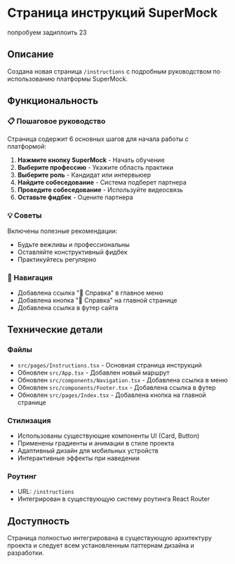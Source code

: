 # Страница инструкций SuperMock
попробуем задиплоить 23
## Описание 
Создана новая страница `/instructions` с подробным руководством по использованию платформы SuperMock.

## Функциональность

### 📋 Пошаговое руководство
Страница содержит 6 основных шагов для начала работы с платформой:

1. **Нажмите кнопку SuperMock** - Начать обучение
2. **Выберите профессию** - Укажите область практики
3. **Выберите роль** - Кандидат или интервьюер
4. **Найдите собеседование** - Система подберет партнера
5. **Проведите собеседование** - Используйте видеосвязь
6. **Оставьте фидбек** - Оцените партнера

### 💡 Советы
Включены полезные рекомендации:
- Будьте вежливы и профессиональны
- Оставляйте конструктивный фидбек
- Практикуйтесь регулярно

### 🔗 Навигация
- Добавлена ссылка "📖 Справка" в главное меню
- Добавлена кнопка "📖 Справка" на главной странице
- Добавлена ссылка в футер сайта

## Технические детали

### Файлы
- `src/pages/Instructions.tsx` - Основная страница инструкций
- Обновлен `src/App.tsx` - Добавлен новый маршрут
- Обновлен `src/components/Navigation.tsx` - Добавлена ссылка в меню
- Обновлен `src/components/Footer.tsx` - Добавлена ссылка в футер
- Обновлен `src/pages/Index.tsx` - Добавлена кнопка на главной странице

### Стилизация
- Использованы существующие компоненты UI (Card, Button)
- Применены градиенты и анимации в стиле проекта
- Адаптивный дизайн для мобильных устройств
- Интерактивные эффекты при наведении

### Роутинг
- URL: `/instructions`
- Интегрирован в существующую систему роутинга React Router

## Доступность
Страница полностью интегрирована в существующую архитектуру проекта и следует всем установленным паттернам дизайна и разработки.

